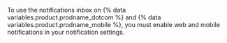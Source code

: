To use the notifications inbox on {% data variables.product.prodname_dotcom %} and {% data variables.product.prodname_mobile %}, you must enable web and mobile notifications in your notification settings.
